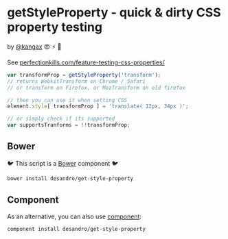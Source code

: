# getStyleProperty - quick & dirty CSS property testing

by [@kangax](https://github.com/kangax) :heart_eyes: :zap: :star2:

See [perfectionkills.com/feature-testing-css-properties/](http://perfectionkills.com/feature-testing-css-properties/)

``` js
var transformProp = getStyleProperty('transform');
// returns WebkitTransform on Chrome / Safari
// or transform on Firefox, or MozTransform on old firefox

// then you can use it when setting CSS
element.style[ transformProp ] = 'translate( 12px, 34px )';

// or simply check if its supported
var supportsTranforms = !!transformProp;
```

## Bower

:bird: This script is a [Bower](https://github.com/twitter/bower) component :bird:

``` bash
bower install desandro/get-style-property
```

## Component

As an alternative, you can also use [component](http://github.com/component/component):

``` bash
component install desandro/get-style-property
```
